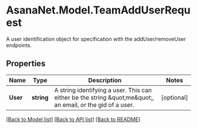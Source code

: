 # AsanaNet.Model.TeamAddUserRequest
A user identification object for specification with the addUser/removeUser endpoints.

## Properties

Name | Type | Description | Notes
------------ | ------------- | ------------- | -------------
**User** | **string** | A string identifying a user. This can either be the string \&quot;me\&quot;, an email, or the gid of a user. | [optional] 

[[Back to Model list]](../README.md#documentation-for-models) [[Back to API list]](../README.md#documentation-for-api-endpoints) [[Back to README]](../README.md)

